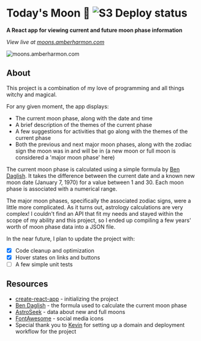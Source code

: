 # Today's Moon 🌙 ![S3 Deploy status](https://github.com/aharmon413/moon-project/actions/workflows/main.yaml/badge.svg)
**A React app for viewing current and future moon phase information**

_View live at [moons.amberharmon.com](https://moons.amberharmon.com/)_

![moons.amberharmon.com](https://user-images.githubusercontent.com/83358042/160876707-c3062aa4-cc60-417d-85b1-a27aa2c973c9.png)

## About

This project is a combination of my love of programming and all things witchy and magical.

For any given moment, the app displays:
- The current moon phase, along with the date and time
- A brief description of the themes of the current phase
- A few suggestions for activities that go along with the themes of the current phase
- Both the previous and next major moon phases, along with the zodiac sign the moon was in and will be in (a new moon or full moon is considered a 'major moon phase' here)

The current moon phase is calculated using a simple formula by [Ben Daglish](http://www.ben-daglish.net/moon.shtml). It takes the difference between the current date and a known new moon date (January 7, 1970) for a value between 1 and 30. Each moon phase is associated with a numerical range.

The major moon phases, specifically the associated zodiac signs, were a little more complicated. As it turns out, astrology calculations are very complex! I couldn't find an API that fit my needs and stayed within the scope of my ability and this project, so I ended up compiling a few years' worth of moon phase data into a JSON file.

In the near future, I plan to update the project with:
- [x] Code cleanup and optimization
- [x] Hover states on links and buttons
- [ ] A few simple unit tests

## Resources
- [create-react-app](https://github.com/facebook/create-react-app) - initializing the project
- [Ben Daglish](http://www.ben-daglish.net/moon.shtml) - the formula used to calculate the current moon phase
- [AstroSeek](https://mooncalendar.astro-seek.com/full-moons-new-moons) - data about new and full moons
- [FontAwesome](https://fontawesome.com/) - social media icons
- Special thank you to [Kevin](https://github.com/mage7223) for setting up a domain and deployment workflow for the project
